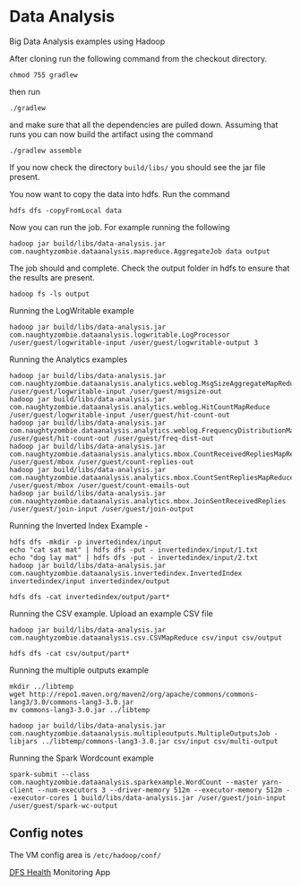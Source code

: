 # Data Analysis

Big Data Analysis examples using Hadoop

After cloning run the following command from the checkout directory.

    chmod 755 gradlew
    
then run

    ./gradlew
    
and make sure that all the dependencies are pulled down. Assuming that runs you can now build the artifact using the command

    ./gradlew assemble
    
If you now check the directory `build/libs/` you should see the jar file present.  

You now want to copy the data into hdfs. Run the command

    hdfs dfs -copyFromLocal data
    
Now you can run the job. For example running the following

    hadoop jar build/libs/data-analysis.jar com.naughtyzombie.dataanalysis.mapreduce.AggregateJob data output
    
The job should and complete. Check the output folder in hdfs to ensure that the results are present.

    hadoop fs -ls output
    
Running the LogWritable example

    hadoop jar build/libs/data-analysis.jar com.naughtyzombie.dataanalysis.logwritable.LogProcessor /user/guest/logwritable-input /user/guest/logwritable-output 3
    
Running the Analytics examples

    hadoop jar build/libs/data-analysis.jar com.naughtyzombie.dataanalysis.analytics.weblog.MsgSizeAggregateMapReduce /user/guest/logwritable-input /user/guest/msgsize-out
    hadoop jar build/libs/data-analysis.jar com.naughtyzombie.dataanalysis.analytics.weblog.HitCountMapReduce /user/guest/logwritable-input /user/guest/hit-count-out
    hadoop jar build/libs/data-analysis.jar com.naughtyzombie.dataanalysis.analytics.weblog.FrequencyDistributionMapReduce /user/guest/hit-count-out /user/guest/freq-dist-out
    hadoop jar build/libs/data-analysis.jar com.naughtyzombie.dataanalysis.analytics.mbox.CountReceivedRepliesMapReduce /user/guest/mbox /user/guest/count-replies-out
    hadoop jar build/libs/data-analysis.jar com.naughtyzombie.dataanalysis.analytics.mbox.CountSentRepliesMapReduce /user/guest/mbox /user/guest/count-emails-out
    hadoop jar build/libs/data-analysis.jar com.naughtyzombie.dataanalysis.analytics.mbox.JoinSentReceivedReplies /user/guest/join-input /user/guest/join-output
    
Running the Inverted Index Example -

    hdfs dfs -mkdir -p invertedindex/input
    echo "cat sat mat" | hdfs dfs -put - invertedindex/input/1.txt
    echo "dog lay mat" | hdfs dfs -put - invertedindex/input/2.txt
    hadoop jar build/libs/data-analysis.jar com.naughtyzombie.dataanalysis.invertedindex.InvertedIndex invertedindex/input invertedindex/output
    
    hdfs dfs -cat invertedindex/output/part*
    
Running the CSV example. Upload an example CSV file

    hadoop jar build/libs/data-analysis.jar com.naughtyzombie.dataanalysis.csv.CSVMapReduce csv/input csv/output
    
    hdfs dfs -cat csv/output/part*

Running the multiple outputs example

    mkdir ../libtemp
    wget http://repo1.maven.org/maven2/org/apache/commons/commons-lang3/3.0/commons-lang3-3.0.jar
    mv commons-lang3-3.0.jar ../libtemp
    
    hadoop jar build/libs/data-analysis.jar com.naughtyzombie.dataanalysis.multipleoutputs.MultipleOutputsJob -libjars ../libtemp/commons-lang3-3.0.jar csv/input csv/multi-output
    
Running the Spark Wordcount example

    spark-submit --class com.naughtyzombie.dataanalysis.sparkexample.WordCount --master yarn-client --num-executors 3 --driver-memory 512m --executor-memory 512m --executor-cores 1 build/libs/data-analysis.jar /user/guest/join-input /user/guest/spark-wc-output
    
## Config notes

The VM config area is `/etc/hadoop/conf/`

[DFS Health](http://192.168.0.10:50070/dfshealth.jsp) Monitoring App



